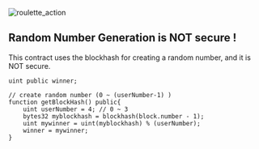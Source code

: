 ![roulette_action](https://user-images.githubusercontent.com/29624403/50574000-1d042a80-0e22-11e9-9271-4a7b937b3178.gif)



## Random Number Generation is NOT secure !
This contract uses the blockhash for creating a random number, and it is NOT secure.
```solidity
uint public winner;

// create random number (0 ~ (userNumber-1) ) 
function getBlockHash() public{
    uint userNumber = 4; // 0 ~ 3
    bytes32 myblockhash = blockhash(block.number - 1);
    uint mywinner = uint(myblockhash) % (userNumber);
    winner = mywinner;
}
```
